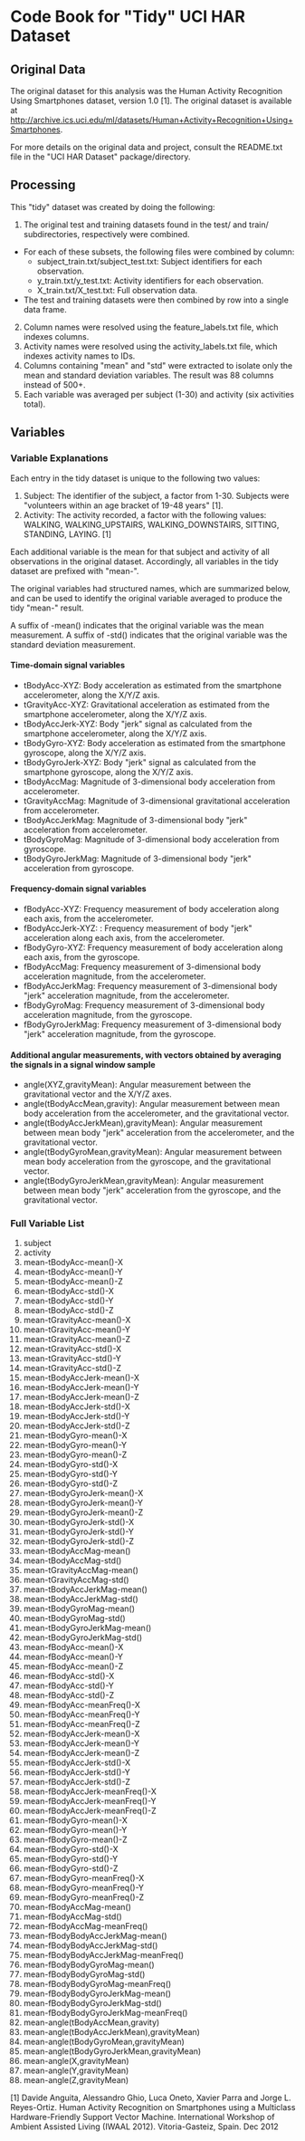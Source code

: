 # Code Book for "Tidy" UCI HAR Dataset

## Original Data

The original dataset for this analysis was the Human Activity Recognition Using Smartphones dataset, version 1.0 [1].  The original dataset is available at http://archive.ics.uci.edu/ml/datasets/Human+Activity+Recognition+Using+Smartphones.  

For more details on the original data and project, consult the README.txt file in the "UCI HAR Dataset" package/directory.


## Processing

This "tidy" dataset was created by doing the following:

1. The original test and training datasets found in the test/ and train/ subdirectories, respectively were combined.  
  * For each of these subsets, the following files were combined by column:
    * subject_train.txt/subject_test.txt: Subject identifiers for each observation.
    * y_train.txt/y_test.txt: Activity identifiers for each observation.
    * X_train.txt/X_test.txt: Full observation data.
  * The test and training datasets were then combined by row into a single data frame.
2. Column names were resolved using the feature_labels.txt file, which indexes columns.
3. Activity names were resolved using the activity_labels.txt file, which indexes activity names to IDs.
4. Columns containing "mean" and "std" were extracted to isolate only the mean and standard deviation variables.  The result was 88 columns instead of 500+.
5. Each variable was averaged per subject (1-30) and activity (six activities total).

## Variables

### Variable Explanations

Each entry in the tidy dataset is unique to the following two values:
  1. Subject: The identifier of the subject, a factor from 1-30.  Subjects were "volunteers within an age bracket of 19-48 years" [1].  
  2. Activity: The activity recorded, a factor with the following values: WALKING, WALKING_UPSTAIRS, WALKING_DOWNSTAIRS, SITTING, STANDING, LAYING. [1]

Each additional variable is the mean for that subject and activity of all observations in the original dataset.  Accordingly, all variables in the tidy dataset are prefixed with "mean-".  

The original variables had structured names, which are summarized below, and can be used to identify the original variable averaged to produce the tidy "mean-" result. 

  A suffix of -mean() indicates that the original variable was the mean measurement.
  A suffix of -std() indicates that the original variable was the standard deviation measurement.

#### Time-domain signal variables

* tBodyAcc-XYZ: Body acceleration as estimated from the smartphone accelerometer, along the X/Y/Z axis.
* tGravityAcc-XYZ: Gravitational acceleration as estimated from the smartphone accelerometer, along the X/Y/Z axis.
* tBodyAccJerk-XYZ: Body "jerk" signal as calculated from the smartphone accelerometer, along the X/Y/Z axis.
* tBodyGyro-XYZ: Body acceleration as estimated from the smartphone gyroscope, along the X/Y/Z axis.
* tBodyGyroJerk-XYZ: Body "jerk" signal as calculated from the smartphone gyroscope, along the X/Y/Z axis.
* tBodyAccMag: Magnitude of 3-dimensional body acceleration from accelerometer.
* tGravityAccMag: Magnitude of 3-dimensional gravitational acceleration from accelerometer.
* tBodyAccJerkMag: Magnitude of 3-dimensional body "jerk" acceleration from accelerometer.
* tBodyGyroMag: Magnitude of 3-dimensional body acceleration from gyroscope.
* tBodyGyroJerkMag: Magnitude of 3-dimensional body "jerk" acceleration from gyroscope.

#### Frequency-domain signal variables

* fBodyAcc-XYZ: Frequency measurement of body acceleration along each axis, from the accelerometer.
* fBodyAccJerk-XYZ: : Frequency measurement of body "jerk" acceleration along each axis, from the accelerometer.
* fBodyGyro-XYZ: Frequency measurement of body acceleration along each axis, from the gyroscope.
* fBodyAccMag: Frequency measurement of 3-dimensional body acceleration magnitude, from the accelerometer.
* fBodyAccJerkMag: Frequency measurement of 3-dimensional body "jerk" acceleration magnitude, from the accelerometer.
* fBodyGyroMag: Frequency measurement of 3-dimensional body acceleration magnitude, from the gyroscope.
* fBodyGyroJerkMag: Frequency measurement of 3-dimensional body "jerk" acceleration magnitude, from the gyroscope.

#### Additional angular measurements, with vectors obtained by averaging the signals in a signal window sample

* angle(XYZ,gravityMean): Angular measurement between the gravitational vector and the X/Y/Z axes.
* angle(tBodyAccMean,gravity): Angular measurement between mean body acceleration from the accelerometer, and the gravitational vector.
* angle(tBodyAccJerkMean),gravityMean): Angular measurement between mean body "jerk" acceleration from the accelerometer, and the gravitational vector.
* angle(tBodyGyroMean,gravityMean): Angular measurement between mean body acceleration from the gyroscope, and the gravitational vector.
* angle(tBodyGyroJerkMean,gravityMean): Angular measurement between mean body "jerk" acceleration from the gyroscope, and the gravitational vector.

### Full Variable List
1. subject
2. activity
3. mean-tBodyAcc-mean()-X
4. mean-tBodyAcc-mean()-Y
5. mean-tBodyAcc-mean()-Z
6. mean-tBodyAcc-std()-X
7. mean-tBodyAcc-std()-Y
8. mean-tBodyAcc-std()-Z
9. mean-tGravityAcc-mean()-X
10. mean-tGravityAcc-mean()-Y
11. mean-tGravityAcc-mean()-Z
12. mean-tGravityAcc-std()-X
13. mean-tGravityAcc-std()-Y
14. mean-tGravityAcc-std()-Z
15. mean-tBodyAccJerk-mean()-X
16. mean-tBodyAccJerk-mean()-Y
17. mean-tBodyAccJerk-mean()-Z
18. mean-tBodyAccJerk-std()-X
19. mean-tBodyAccJerk-std()-Y
20. mean-tBodyAccJerk-std()-Z
21. mean-tBodyGyro-mean()-X
22. mean-tBodyGyro-mean()-Y
23. mean-tBodyGyro-mean()-Z
24. mean-tBodyGyro-std()-X
25. mean-tBodyGyro-std()-Y
26. mean-tBodyGyro-std()-Z
27. mean-tBodyGyroJerk-mean()-X
28. mean-tBodyGyroJerk-mean()-Y
29. mean-tBodyGyroJerk-mean()-Z
30. mean-tBodyGyroJerk-std()-X
31. mean-tBodyGyroJerk-std()-Y
32. mean-tBodyGyroJerk-std()-Z
33. mean-tBodyAccMag-mean()
34. mean-tBodyAccMag-std()
35. mean-tGravityAccMag-mean()
36. mean-tGravityAccMag-std()
37. mean-tBodyAccJerkMag-mean()
38. mean-tBodyAccJerkMag-std()
39. mean-tBodyGyroMag-mean()
40. mean-tBodyGyroMag-std()
41. mean-tBodyGyroJerkMag-mean()
42. mean-tBodyGyroJerkMag-std()
43. mean-fBodyAcc-mean()-X
44. mean-fBodyAcc-mean()-Y
45. mean-fBodyAcc-mean()-Z
46. mean-fBodyAcc-std()-X
47. mean-fBodyAcc-std()-Y
48. mean-fBodyAcc-std()-Z
49. mean-fBodyAcc-meanFreq()-X
50. mean-fBodyAcc-meanFreq()-Y
51. mean-fBodyAcc-meanFreq()-Z
52. mean-fBodyAccJerk-mean()-X
53. mean-fBodyAccJerk-mean()-Y
54. mean-fBodyAccJerk-mean()-Z
55. mean-fBodyAccJerk-std()-X
56. mean-fBodyAccJerk-std()-Y
57. mean-fBodyAccJerk-std()-Z
58. mean-fBodyAccJerk-meanFreq()-X
59. mean-fBodyAccJerk-meanFreq()-Y
60. mean-fBodyAccJerk-meanFreq()-Z
61. mean-fBodyGyro-mean()-X
62. mean-fBodyGyro-mean()-Y
63. mean-fBodyGyro-mean()-Z
64. mean-fBodyGyro-std()-X
65. mean-fBodyGyro-std()-Y
66. mean-fBodyGyro-std()-Z
67. mean-fBodyGyro-meanFreq()-X
68. mean-fBodyGyro-meanFreq()-Y
69. mean-fBodyGyro-meanFreq()-Z
70. mean-fBodyAccMag-mean()
71. mean-fBodyAccMag-std()
72. mean-fBodyAccMag-meanFreq()
73. mean-fBodyBodyAccJerkMag-mean()
74. mean-fBodyBodyAccJerkMag-std()
75. mean-fBodyBodyAccJerkMag-meanFreq()
76. mean-fBodyBodyGyroMag-mean()
77. mean-fBodyBodyGyroMag-std()
78. mean-fBodyBodyGyroMag-meanFreq()
79. mean-fBodyBodyGyroJerkMag-mean()
80. mean-fBodyBodyGyroJerkMag-std()
81. mean-fBodyBodyGyroJerkMag-meanFreq()
82. mean-angle(tBodyAccMean,gravity)
83. mean-angle(tBodyAccJerkMean),gravityMean)
84. mean-angle(tBodyGyroMean,gravityMean)
85. mean-angle(tBodyGyroJerkMean,gravityMean)
86. mean-angle(X,gravityMean)
87. mean-angle(Y,gravityMean)
88. mean-angle(Z,gravityMean)

[1] Davide Anguita, Alessandro Ghio, Luca Oneto, Xavier Parra and Jorge L. Reyes-Ortiz. Human Activity Recognition on Smartphones using a Multiclass Hardware-Friendly Support Vector Machine. International Workshop of Ambient Assisted Living (IWAAL 2012). Vitoria-Gasteiz, Spain. Dec 2012
